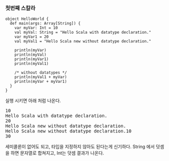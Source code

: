 ### 첫번째 스칼라

<pre>
<code>object HelloWorld {
  def main(args: Array[String]) {
    var myVar: Int = 10
    val myVal: String = "Hello Scala with datatype declaration."
    var myVar1 = 20
    val myVal1 = "Hello Scala new without datatype declaration."

    println(myVar)
    println(myVal)
    println(myVar1)
    println(myVal1)

    /* without datatypes */
    println(myVal1 + myVar)
    println(myVar + myVar1)
  }
}
</code></pre>

실행 시키면 아래 처럼 나온다.

<pre>
10
Hello Scala with datatype declaration.
20
Hello Scala new without datatype declaration.
Hello Scala new without datatype declaration.10
30
</pre>

세미콜론이 없어도 되고, 타입을 지정하지 않아도 된다는게 신기하다.
String 에서 덧셈 을 하면 문자열로 합쳐지고, Int는 덧셈 결과가 나온다.
